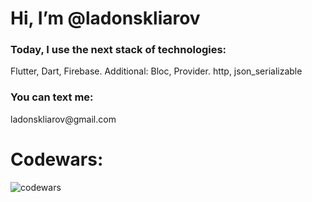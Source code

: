 <h1>Hi, I’m @ladonskliarov</h1>

<h3>Today, I use the next stack of technologies:</h3>
<a>Flutter, Dart, Firebase.</a>
<a>Additional: Bloc, Provider. http, json_serializable</a>

<h3>You can text me:</h3>
<a>ladonskliarov@gmail.com</a>

<h1>Codewars:</h1>

![codewars](https://www.codewars.com/users/%D0%9B%D0%B0%D0%B4%D0%BE%D0%BD%20%D0%A1%D0%BA%D0%BB%D1%8F%D1%80%D0%BE%D0%B2/badges/large)


<!---
ladonskliarov/ladonskliarov is a ✨ special ✨ repository because its `README.md` (this file) appears on your GitHub profile.
You can click the Preview link to take a look at your changes.
--->
